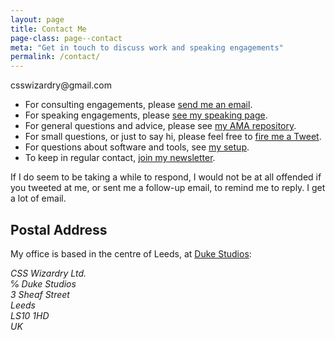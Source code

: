 ```yaml
---
layout: page
title: Contact Me
page-class: page--contact
meta: "Get in touch to discuss work and speaking engagements"
permalink: /contact/
---
```


<p class="u-text-prominent">csswizardry@gmail.com</p>

* For consulting engagements, please [send me an
  email](mailto:csswizardry@gmail.com).
* For speaking engagements, please [see my speaking
  page](/speaking/#section:request).
* For general questions and advice, please see [my AMA
  repository](https://github.com/csswizardry/ama).
* For small questions, or just to say hi, please feel free to [fire me a
  Tweet](https://twitter.com/csswizardry).
* For questions about software and tools, see [my setup](/uses/).
* To keep in regular contact, [join my newsletter](/newsletter/).

If I do seem to be taking a while to respond, I would not be at all offended if
you tweeted at me, or sent me a follow-up email, to remind me to reply. I get
a lot of email.

## Postal Address

My office is based in the centre of Leeds, at [Duke
Studios](https://duke-studios.com/):

<address>
CSS Wizardry Ltd.<br />
℅ Duke Studios<br />
3 Sheaf Street<br />
Leeds<br />
LS10 1HD<br />
UK
<address>
